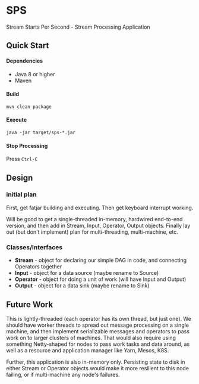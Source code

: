 # SPS
Stream Starts Per Second - Stream Processing Application

## Quick Start

#### Dependencies

 * Java 8 or higher
 * Maven

#### Build

    mvn clean package

#### Execute

    java -jar target/sps-*.jar

#### Stop Processing

Press `Ctrl-C`

## Design

### initial plan

First, get fatjar building and executing.  Then get keyboard interrupt working.

Will be good to get a single-threaded in-memory, hardwired end-to-end version,
and then add in Stream, Input, Operator, Output objects.  Finally lay
out (but don't implement) plan for multi-threading, multi-machine, etc.

### Classes/Interfaces
 * **Stream** - object for declaring our simple DAG in code, and connecting Operators together
 * **Input** - object for a data source (maybe rename to Source)
 * **Operator** - object for doing a unit of work (will have Input and Output)
 * **Output** - object for a data sink (maybe rename to Sink)

## Future Work

This is lightly-threaded (each operator has its own thread, but just one).
We should have worker threads to spread out message processing
on a single machine, and then implement serializable messages and operators to
pass work on to larger clusters of machines.  That would also require using something
Netty-shaped for nodes to pass work tasks and data around, as well as a resource
and application manager like Yarn, Mesos, K8S.

Further, this application is also in-memory only.  Persisting state to disk in
either Stream or Operator objects would make it more resilient to this node failing,
or if multi-machine any node's failures.
